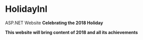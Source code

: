 # HolidayInl
ASP.NET Website 
<b> Celebrating the 2018 Holiday <b>
<p> This website will bring content of 2018 and all its achievements <p> 
